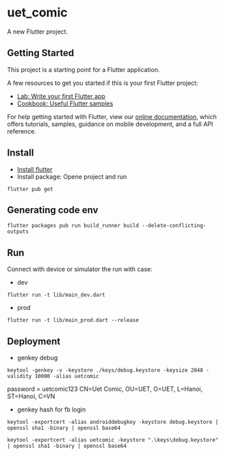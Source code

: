 # uet_comic

A new Flutter project.

## Getting Started

This project is a starting point for a Flutter application.

A few resources to get you started if this is your first Flutter project:

- [Lab: Write your first Flutter app](https://flutter.dev/docs/get-started/codelab)
- [Cookbook: Useful Flutter samples](https://flutter.dev/docs/cookbook)

For help getting started with Flutter, view our
[online documentation](https://flutter.dev/docs), which offers tutorials,
samples, guidance on mobile development, and a full API reference.

## Install
- [Install flutter](https://flutter.dev/docs/get-started/install)
- Install package: Opene project and run
```
flutter pub get
```

## Generating code env
```
flutter packages pub run build_runner build --delete-conflicting-outputs
```

## Run
Connect with device or simulator the run with case:
- dev
```
flutter run -t lib/main_dev.dart
```
- prod
```
flutter run -t lib/main_prod.dart --release
```

## Deployment
- genkey debug
```
keytool -genkey -v -keystore ./keys/debug.keystore -keysize 2048 -validity 10000 -alias uetcomic
```
password = uetcomic123
CN=Uet Comic, OU=UET, O=UET, L=Hanoi, ST=Hanoi, C=VN
- genkey hash for fb login
```
keytool -exportcert -alias androiddebugkey -keystore debug.keystore | openssl sha1 -binary | openssl base64  
```
```
keytool -exportcert -alias uetcomic -keystore ".\keys\debug.keystore" | openssl sha1 -binary | openssl base64
```
